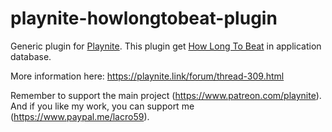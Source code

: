 # playnite-howlongtobeat-plugin
Generic plugin for [Playnite](https://playnite).
This plugin get [How Long To Beat](https://howlongtobeat.com/) in application database. 

More information here: https://playnite.link/forum/thread-309.html

Remember to support the main project (https://www.patreon.com/playnite). 
And if you like my work, you can support me (https://www.paypal.me/lacro59). 
